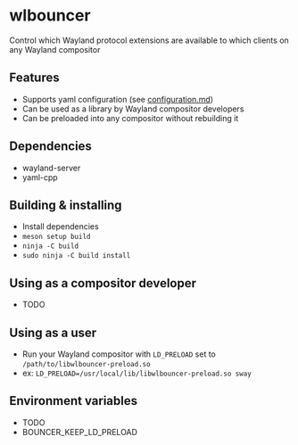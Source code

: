 # wlbouncer
Control which Wayland protocol extensions are available to which clients on any Wayland compositor

## Features
- Supports yaml configuration (see [configuration.md](configuration.md))
- Can be used as a library by Wayland compositor developers
- Can be preloaded into any compositor without rebuilding it

## Dependencies
- wayland-server
- yaml-cpp

## Building & installing
- Install dependencies
- `meson setup build`
- `ninja -C build`
- `sudo ninja -C build install`

## Using as a compositor developer
- TODO

## Using as a user
- Run your Wayland compositor with `LD_PRELOAD` set to `/path/to/libwlbouncer-preload.so`
- ex: `LD_PRELOAD=/usr/local/lib/libwlbouncer-preload.so sway`

## Environment variables
- TODO
- BOUNCER_KEEP_LD_PRELOAD
